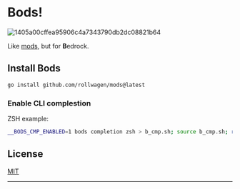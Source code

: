 # Bods!

![1405a00cffea95906c4a7343790db2dc08821b64](https://github.com/rollwagen/bods/assets/7364201/2c1d4116-6457-41ab-856b-254e6aa6d661)

Like [mods](https://github.com/charmbracelet/mods), but for **B**edrock.

## Install Bods

```sh
go install github.com/rollwagen/mods@latest
```
### Enable CLI complestion

ZSH example:

```sh
__BODS_CMP_ENABLED=1 bods completion zsh > b_cmp.sh; source b_cmp.sh; rm b_cmp.sh
```

## License

[MIT](https://github.com/rollwagen/bods/raw/main/LICENSE)

---
